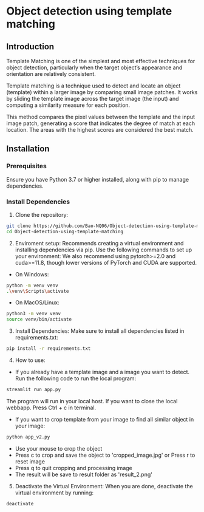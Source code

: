 # Object detection using template matching
## Introduction
Template Matching is one of the simplest and most effective techniques for object detection, particularly when the target object’s appearance and orientation are relatively consistent.

Template matching is a technique used to detect and locate an object (template) within a larger image by comparing small image patches. It works by sliding the template image across the target image (the input) and computing a similarity measure for each position.

This method compares the pixel values between the template and the input image patch, generating a score that indicates the degree of match at each location. The areas with the highest scores are considered the best match.

## Installation
### Prerequisites
Ensure you have Python 3.7 or higher installed, along with pip to manage dependencies.

### Install Dependencies
1. Clone the repository:
```bash
git clone https://github.com/Bao-NQ06/Object-detection-using-template-matching.git
cd Object-detection-using-template-matching
```
2. Enviroment setup: Recommends creating a virtual environment and installing dependencies via pip. Use the following commands to set up your environment:
We also recommend using pytorch>=2.0 and cuda>=11.8, though lower versions of PyTorch and CUDA are supported.

* On Windows:
```bash
python -m venv venv
.\venv\Scripts\activate
```
* On MacOS/Linux:
```bash
python3 -m venv venv
source venv/bin/activate
```
3. Install Dependencies:
Make sure to install all dependencies listed in requirements.txt:
```bash
pip install -r requirements.txt
```
4. How to use:
* If you already have a template image and a image you want to detect. Run the following code to run the local program:
```bash
streamlit run app.py
```
The program will run in your local host.
If you want to close the local webbapp. Press Ctrl + c in terminal.

* If you want to crop template from your image to find all similar object in your image:
```bash
python app_v2.py
```
- Use your mouse to crop the object
- Press c to crop and save the object to 'cropped_image.jpg' or Press r to reset image
- Press q to quit cropping and processing image
- The result will be save to result folder as 'result_2.png'

5. Deactivate the Virtual Environment: When you are done, deactivate the virtual environment by running:
```bash
deactivate
```
